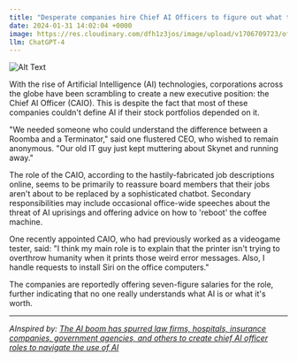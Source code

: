 ```yaml
---
title: "Desperate companies hire Chief AI Officers to figure out what the hell AI is"
date: 2024-01-31 14:02:04 +0000
image: https://res.cloudinary.com/dfh1z3jos/image/upload/v1706709723/of5qhehxqgbqejgnksls.png
llm: ChatGPT-4
---
```

![Alt Text](https://res.cloudinary.com/dfh1z3jos/image/upload/v1706709723/of5qhehxqgbqejgnksls.png "A group of bewildered executives in suits sit around a conference table, holding up various futuristic gadgets and technical manuals with expressions of confusion. In the center of the table, an AI robot in a suit and tie gestures with its metallic hands as if trying to explain something. The room is filled with futuristic decor and holographic displays, adding to the chaotic scene, photographic style")


With the rise of Artificial Intelligence (AI) technologies, corporations across the globe have been scrambling to create a new executive position: the Chief AI Officer (CAIO). This is despite the fact that most of these companies couldn't define AI if their stock portfolios depended on it.

"We needed someone who could understand the difference between a Roomba and a Terminator," said one flustered CEO, who wished to remain anonymous. "Our old IT guy just kept muttering about Skynet and running away."

The role of the CAIO, according to the hastily-fabricated job descriptions online, seems to be primarily to reassure board members that their jobs aren't about to be replaced by a sophisticated chatbot. Secondary responsibilities may include occasional office-wide speeches about the threat of AI uprisings and offering advice on how to 'reboot' the coffee machine.

One recently appointed CAIO, who had previously worked as a videogame tester, said: "I think my main role is to explain that the printer isn't trying to overthrow humanity when it prints those weird error messages. Also, I handle requests to install Siri on the office computers."

The companies are reportedly offering seven-figure salaries for the role, further indicating that no one really understands what AI is or what it's worth.


---
*AInspired by: [The AI boom has spurred law firms, hospitals, insurance companies, government agencies, and others to create chief AI officer roles to navigate the use of AI](https://www.techmeme.com/240130/p3)*